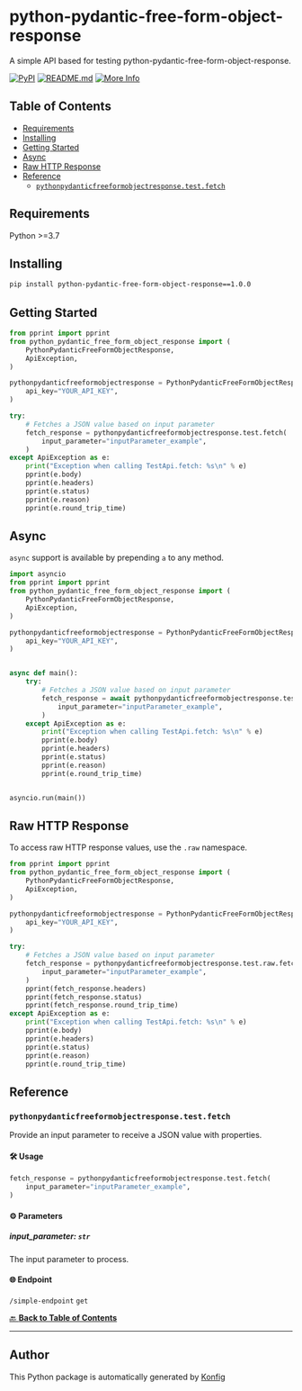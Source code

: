 # python-pydantic-free-form-object-response

A simple API based for testing python-pydantic-free-form-object-response.


[![PyPI](https://img.shields.io/badge/PyPI-v1.0.0-blue)](https://pypi.org/project/python-pydantic-free-form-object-response/1.0.0)
[![README.md](https://img.shields.io/badge/README-Click%20Here-green)](https://github.com/konfig-dev/konfig/tree/main/python#readme)
[![More Info](https://img.shields.io/badge/More%20Info-Click%20Here-orange)](http://example.com/support)

## Table of Contents

<!-- toc -->

- [Requirements](#requirements)
- [Installing](#installing)
- [Getting Started](#getting-started)
- [Async](#async)
- [Raw HTTP Response](#raw-http-response)
- [Reference](#reference)
  * [`pythonpydanticfreeformobjectresponse.test.fetch`](#pythonpydanticfreeformobjectresponsetestfetch)

<!-- tocstop -->

## Requirements

Python >=3.7

## Installing

```sh
pip install python-pydantic-free-form-object-response==1.0.0
```

## Getting Started

```python
from pprint import pprint
from python_pydantic_free_form_object_response import (
    PythonPydanticFreeFormObjectResponse,
    ApiException,
)

pythonpydanticfreeformobjectresponse = PythonPydanticFreeFormObjectResponse(
    api_key="YOUR_API_KEY",
)

try:
    # Fetches a JSON value based on input parameter
    fetch_response = pythonpydanticfreeformobjectresponse.test.fetch(
        input_parameter="inputParameter_example",
    )
except ApiException as e:
    print("Exception when calling TestApi.fetch: %s\n" % e)
    pprint(e.body)
    pprint(e.headers)
    pprint(e.status)
    pprint(e.reason)
    pprint(e.round_trip_time)
```

## Async

`async` support is available by prepending `a` to any method.

```python
import asyncio
from pprint import pprint
from python_pydantic_free_form_object_response import (
    PythonPydanticFreeFormObjectResponse,
    ApiException,
)

pythonpydanticfreeformobjectresponse = PythonPydanticFreeFormObjectResponse(
    api_key="YOUR_API_KEY",
)


async def main():
    try:
        # Fetches a JSON value based on input parameter
        fetch_response = await pythonpydanticfreeformobjectresponse.test.afetch(
            input_parameter="inputParameter_example",
        )
    except ApiException as e:
        print("Exception when calling TestApi.fetch: %s\n" % e)
        pprint(e.body)
        pprint(e.headers)
        pprint(e.status)
        pprint(e.reason)
        pprint(e.round_trip_time)


asyncio.run(main())
```

## Raw HTTP Response

To access raw HTTP response values, use the `.raw` namespace.

```python
from pprint import pprint
from python_pydantic_free_form_object_response import (
    PythonPydanticFreeFormObjectResponse,
    ApiException,
)

pythonpydanticfreeformobjectresponse = PythonPydanticFreeFormObjectResponse(
    api_key="YOUR_API_KEY",
)

try:
    # Fetches a JSON value based on input parameter
    fetch_response = pythonpydanticfreeformobjectresponse.test.raw.fetch(
        input_parameter="inputParameter_example",
    )
    pprint(fetch_response.headers)
    pprint(fetch_response.status)
    pprint(fetch_response.round_trip_time)
except ApiException as e:
    print("Exception when calling TestApi.fetch: %s\n" % e)
    pprint(e.body)
    pprint(e.headers)
    pprint(e.status)
    pprint(e.reason)
    pprint(e.round_trip_time)
```


## Reference
### `pythonpydanticfreeformobjectresponse.test.fetch`

Provide an input parameter to receive a JSON value with properties.

#### 🛠️ Usage

```python
fetch_response = pythonpydanticfreeformobjectresponse.test.fetch(
    input_parameter="inputParameter_example",
)
```

#### ⚙️ Parameters

##### input_parameter: `str`

The input parameter to process.

#### 🌐 Endpoint

`/simple-endpoint` `get`

[🔙 **Back to Table of Contents**](#table-of-contents)

---


## Author
This Python package is automatically generated by [Konfig](https://konfigthis.com)
